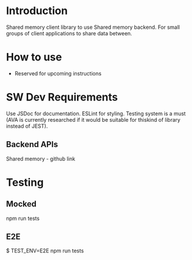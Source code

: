 # Introduction

Shared memory client library to use Shared memory backend. For small groups of client applications to share data between.

# How to use

- Reserved for upcoming instructions

# SW Dev Requirements

Use JSDoc for documentation. ESLint for styling. Testing system is a must (AVA is currently researched if it would be suitable for thiskind of library instead of JEST). 

## Backend APIs

Shared memory - github link

# Testing

## Mocked

npm run tests

## E2E

$ TEST_ENV=E2E npm run tests